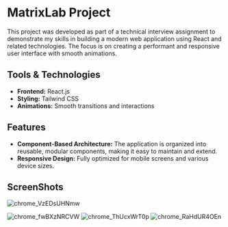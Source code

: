 # MatrixLab Project

This project was developed as part of a technical interview assignment to demonstrate my skills in building a modern web application using React and related technologies. The focus is on creating a performant and responsive user interface with smooth animations.

## Tools & Technologies

- **Frontend:** React.js
- **Styling:** Tailwind CSS
- **Animations:** Smooth transitions and interactions


## Features

- **Component-Based Architecture:** The application is organized into reusable, modular components, making it easy to maintain and extend.
- **Responsive Design:** Fully optimized for mobile screens and various device sizes.

## ScreenShots

![chrome_VzEDsUHNmw](https://github.com/user-attachments/assets/fbfc715a-81c8-491e-8cc1-b62079e3ed48)

![chrome_fwBXzNRCVW](https://github.com/user-attachments/assets/fb806172-3550-4c1f-bb89-57ef74df52b8)
![chrome_ThUcxWrT0p](https://github.com/user-attachments/assets/4194ca27-b780-48f7-9698-124a372466d2)
![chrome_RaHdUR4OEn](https://github.com/user-attachments/assets/9e9bba3e-14cc-4340-8f5e-2e6499f2d48c)
